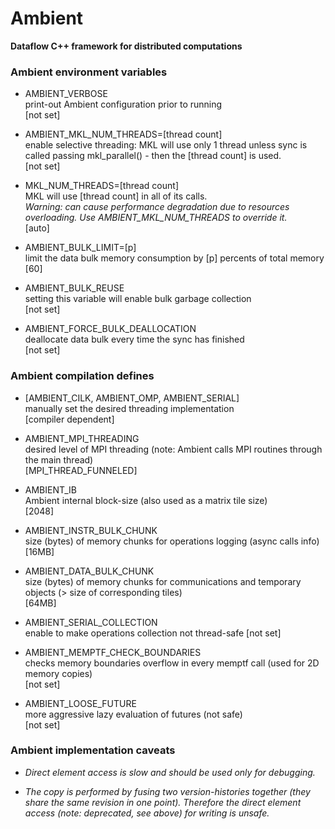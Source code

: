 Ambient
=======
**Dataflow C++ framework for distributed computations**

### Ambient environment variables

- AMBIENT_VERBOSE  
  print-out Ambient configuration prior to running  
  [not set]

- AMBIENT_MKL_NUM_THREADS=[thread count]  
  enable selective threading: MKL will use only 1 thread unless sync is called passing mkl_parallel() - then the [thread count] is used.  
  [not set]

- MKL_NUM_THREADS=[thread count]  
  MKL will use [thread count] in all of its calls.  
  *Warning: can cause performance degradation due to resources overloading. Use AMBIENT_MKL_NUM_THREADS to override it.*  
  [auto]
                                            
- AMBIENT_BULK_LIMIT=[p]  
  limit the data bulk memory consumption by [p] percents of total memory  
  [60]
                                            
- AMBIENT_BULK_REUSE  
  setting this variable will enable bulk garbage collection  
  [not set]
                                            
- AMBIENT_FORCE_BULK_DEALLOCATION  
  deallocate data bulk every time the sync has finished  
  [not set]


### Ambient compilation defines

- [AMBIENT_CILK, AMBIENT_OMP, AMBIENT_SERIAL]  
  manually set the desired threading implementation  
  [compiler dependent]

- AMBIENT_MPI_THREADING  
  desired level of MPI threading (note: Ambient calls MPI routines through the main thread)  
  [MPI_THREAD_FUNNELED]
                                            
- AMBIENT_IB  
  Ambient internal block-size (also used as a matrix tile size)  
  [2048]
                                            
- AMBIENT_INSTR_BULK_CHUNK  
  size (bytes) of memory chunks for operations logging (async calls info)  
  [16MB]
                                            
- AMBIENT_DATA_BULK_CHUNK  
  size (bytes) of memory chunks for communications and temporary objects (> size of corresponding tiles)  
  [64MB]
                                            
- AMBIENT_SERIAL_COLLECTION  
  enable to make operations collection not thread-safe
  [not set]
                                            
- AMBIENT_MEMPTF_CHECK_BOUNDARIES  
  checks memory boundaries overflow in every memptf call (used for 2D memory copies)  
  [not set]
                                            
- AMBIENT_LOOSE_FUTURE  
  more aggressive lazy evaluation of futures (not safe)  
  [not set]


### Ambient implementation caveats

- *Direct element access is slow and should be used only for debugging.*

- *The copy is performed by fusing two version-histories together (they share the same revision in one point).
  Therefore the direct element access (note: deprecated, see above) for writing is unsafe.*
